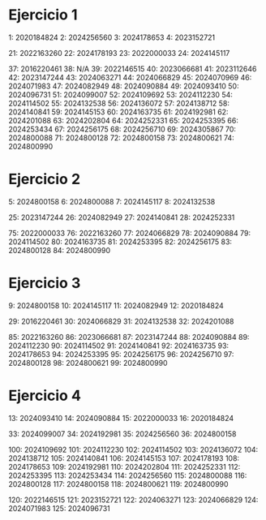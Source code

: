 # Ejercicio 1
1: 2020184824
2: 2024256560
3: 2024178653
4: 2023152721

21: 2022163260
22: 2024178193
23: 2022000033
24: 2024145117

37: 2016220461
38: N/A
39: 2022146515
40: 2023066681
41: 2023112646
42: 2023147244
43: 2024063271
44: 2024066829
45: 2024070969
46: 2024071983
47: 2024082949
48: 2024090884
49: 2024093410
50: 2024096731
51: 2024099007
52: 2024109692
53: 2024112230
54: 2024114502
55: 2024132538
56: 2024136072
57: 2024138712
58: 2024140841
59: 2024145153
60: 2024163735
61: 2024192981
62: 2024201088
63: 2024202804
64: 2024252331
65: 2024253395
66: 2024253434
67: 2024256175
68: 2024256710
69: 2024305867
70: 2024800088
71: 2024800128
72: 2024800158
73: 2024800621
74: 2024800990

# Ejercicio 2
5: 2024800158
6: 2024800088
7: 2024145117
8: 2024132538

25: 2023147244
26: 2024082949
27: 2024140841
28: 2024252331

75: 2022000033
76: 2022163260
77: 2024066829
78: 2024090884
79: 2024114502
80: 2024163735
81: 2024253395
82: 2024256175
83: 2024800128
84: 2024800990

# Ejercicio 3
9:  2024800158
10: 2024145117
11: 2024082949
12: 2020184824

29: 2016220461
30: 2024066829
31: 2024132538
32: 2024201088

85: 2022163260
86: 2023066681
87: 2023147244
88: 2024090884
89: 2024112230
90: 2024114502
91: 2024140841
92: 2024163735
93: 2024178653
94: 2024253395
95: 2024256175
96: 2024256710
97: 2024800128
98: 2024800621
99: 2024800990

# Ejercicio 4
13: 2024093410
14: 2024090884
15: 2022000033
16: 2020184824

33: 2024099007
34: 2024192981
35: 2024256560
36: 2024800158

100: 2024109692
101: 2024112230
102: 2024114502
103: 2024136072
104: 2024138712
105: 2024140841
106: 2024145153
107: 2024178193
108: 2024178653
109: 2024192981
110: 2024202804
111: 2024252331
112: 2024253395
113: 2024253434
114: 2024256560
115: 2024800088
116: 2024800128
117: 2024800158
118: 2024800621
119: 2024800990

120: 2022146515
121: 2023152721
122: 2024063271
123: 2024066829
124: 2024071983
125: 2024096731
